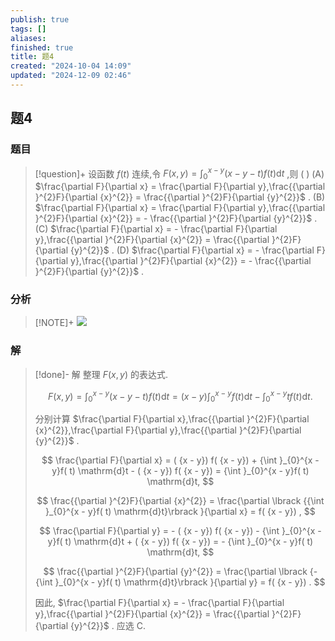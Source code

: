 ```yaml
---
publish: true
tags: []
aliases: 
finished: true
title: 题4
created: "2024-10-04 14:09"
updated: "2024-12-09 02:46"
---
```

## 题4
### 题目
> [!question]+
> 设函数 $f( t)$ 连续,令 $F( {x, y}) = {\int }_{0}^{x - y}( {x - y - t}) f( t) \mathrm{d}t$ ,则 ( )
> (A) $\frac{\partial F}{\partial x} = \frac{\partial F}{\partial y},\frac{{\partial }^{2}F}{\partial {x}^{2}} = \frac{{\partial }^{2}F}{\partial {y}^{2}}$ . 
> (B) $\frac{\partial F}{\partial x} = \frac{\partial F}{\partial y},\frac{{\partial }^{2}F}{\partial {x}^{2}} = - \frac{{\partial }^{2}F}{\partial {y}^{2}}$ .
> (C) $\frac{\partial F}{\partial x} = - \frac{\partial F}{\partial y},\frac{{\partial }^{2}F}{\partial {x}^{2}} = \frac{{\partial }^{2}F}{\partial {y}^{2}}$ . 
> (D) $\frac{\partial F}{\partial x} = - \frac{\partial F}{\partial y},\frac{{\partial }^{2}F}{\partial {x}^{2}} = - \frac{{\partial }^{2}F}{\partial {y}^{2}}$ .
### 分析
> [!NOTE]+
> ![](https://img.hwenyi.tech/202412081413698.webp)
### 解
> [!done]-
> 解 整理 $F( {x, y})$ 的表达式.
> 
> $$
> F( {x, y}) = {\int }_{0}^{x - y}( {x - y - t}) f( t) \mathrm{d}t = ( {x - y}) {\int }_{0}^{x - y}f( t) \mathrm{d}t - {\int }_{0}^{x - y}{tf}( t) \mathrm{d}t.
> $$
> 
> 分别计算 $\frac{\partial F}{\partial x},\frac{{\partial }^{2}F}{\partial {x}^{2}},\frac{\partial F}{\partial y},\frac{{\partial }^{2}F}{\partial {y}^{2}}$ .
> 
> $$
> \frac{\partial F}{\partial x} = ( {x - y}) f( {x - y}) + {\int }_{0}^{x - y}f( t) \mathrm{d}t - ( {x - y}) f( {x - y}) = {\int }_{0}^{x - y}f( t) \mathrm{d}t,
> $$
> 
> $$
> \frac{{\partial }^{2}F}{\partial {x}^{2}} = \frac{\partial \lbrack {{\int }_{0}^{x - y}f( t) \mathrm{d}t}\rbrack }{\partial x} = f( {x - y}) ,
> $$
> 
> $$
> \frac{\partial F}{\partial y} = - ( {x - y}) f( {x - y}) - {\int }_{0}^{x - y}f( t) \mathrm{d}t + ( {x - y}) f( {x - y}) = - {\int }_{0}^{x - y}f( t) \mathrm{d}t,
> $$
> 
> $$
> \frac{{\partial }^{2}F}{\partial {y}^{2}} = \frac{\partial \lbrack {-{\int }_{0}^{x - y}f( t) \mathrm{d}t}\rbrack }{\partial y} = f( {x - y}) .
> $$
> 
> 因此, $\frac{\partial F}{\partial x} = - \frac{\partial F}{\partial y},\frac{{\partial }^{2}F}{\partial {x}^{2}} = \frac{{\partial }^{2}F}{\partial {y}^{2}}$ . 应选 C.